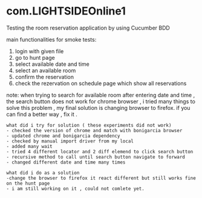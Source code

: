 # com.LIGHTSIDEOnline1
Testing the room reservation application by using Cucumber BDD

main functionalities for smoke tests:
1. login with given file 
2. go to  hunt page
3. select available date and time 
4. select an available room
5. confirm the reservation 
6. check the rezervation on schedule page which show all reservations 



note: when trying to search for available room after entering date and time ,
the search button does not work for chrome browser ,
i tried many things to solve this problem , my final solution is changing browser to firefox. 
if you can find a better way , fix it .
  
    what did i try for solution ( these experiments did not work)
    - checked the version of chrome and match with bonigarcia browser
    - updated chrome and bonigarcia dependency 
    - checked by manual import driver from my local 
    - added many wait 
    - tried 4 different locator and 2 diff elemend to click search button 
    - recursive method to call until search button navigate to forward 
    - changed different date and time many times 
    
    what did i do as a solution 
    -change the browser to firefox it react different but still works fine on the hunt page 
    - i am still working on it , could not comlete yet. 
    
   
 
